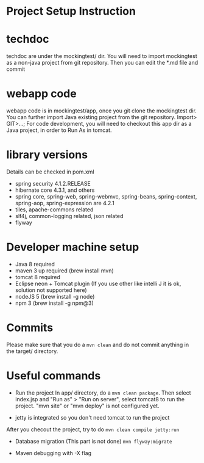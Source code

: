 # Project Setup Instruction

# techdoc

techdoc are under the mockingtest/ dir. You will need to import mockingtest
as a non-java project from git repository. Then you can edit the *.md file and commit

# webapp code

webapp code is in mockingtest/app, once you git clone the mockingtest dir.
You can further import Java existing project from the git repository. Import> GIT>...; For code development, you will need to checkout this app dir as a Java project, in order to Run As in tomcat.

# library versions

Details can be checked in pom.xml

* spring security 4.1.2.RELEASE
* hibernate core 4.3.1, and others
* spring core, spring-web, spring-webmvc, spring-beans, spring-context,
  spring-aop, spring-expression are 4.2.1
* tiles, apache-commons related
* slf4j, common-logging related, json related
* flyway

# Developer machine setup

* Java 8 required
* maven 3 up required (brew install mvn)
* tomcat 8 required
* Eclipse neon + Tomcat plugin (If you use other like intelli J it is ok, solution not supported here)
* nodeJS 5 (brew install -g node)
* npm 3 (brew install -g npm@3)

# Commits

Please make sure that you do a `mvn clean` and do not commit anything in the target/ directory.

# Useful commands

* Run the project 
 In app/ directory, do a 
 `mvn clean package`. Then select index.jsp and "Run as" > "Run on server", select tomcat8 to run the project. "mvn site" or "mvn deploy" is not configured yet. 

* jetty is integrated so you don't need tomcat to run the project

After you checout the project, try to do `mvn clean compile jetty:run`

* Database migration (This part is not done)
  `mvn flyway:migrate`
   
* Maven debugging with -X flag